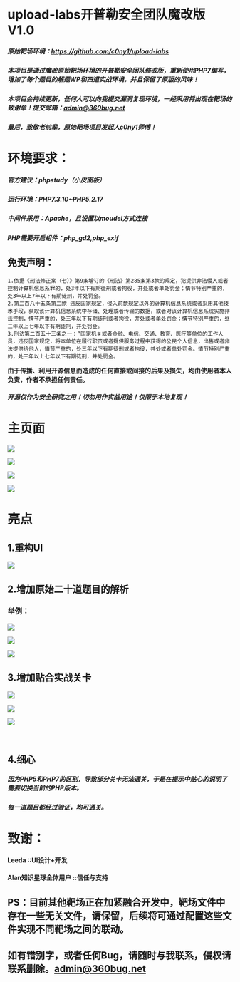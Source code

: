 # upload-labs开普勒安全团队魔改版V1.0

##### 原始靶场环境：https://github.com/c0ny1/upload-labs  

##### 本项目是通过魔改原始靶场环境的开普勒安全团队修改版，重新使用PHP7编写，增加了每个题目的解题WP和四道实战环境，并且保留了原版的风味！

##### 本项目会持续更新，任何人可以向我提交漏洞复现环境，一经采用将出现在靶场的致谢单！提交邮箱：admin@360bug.net

##### 最后，致敬老前辈，原始靶场项目发起人c0ny1师傅！



# 环境要求：

##### 官方建议：phpstudy（小皮面板）

##### 运行环境：PHP7.3.10~PHP5.2.17

##### 中间件采用：Apache，且设置以moudel方式连接

##### PHP需要开启组件：php_gd2,php_exif



## 免责声明：

```
1.依据《刑法修正案（七）》第9条增订的《刑法》第285条第3款的规定，犯提供非法侵入或者控制计算机信息系罪的，处3年以下有期徒刑或者拘役，并处或者单处罚金；情节特别严重的，处3年以上7年以下有期徒刑，并处罚金。
2.第二百八十五条第二款 违反国家规定，侵入前款规定以外的计算机信息系统或者采用其他技术手段，获取该计算机信息系统中存储、处理或者传输的数据，或者对该计算机信息系统实施非法控制，情节严重的，处三年以下有期徒刑或者拘役，并处或者单处罚金；情节特别严重的，处三年以上七年以下有期徒刑，并处罚金。
3.刑法第二百五十三条之一：“国家机关或者金融、电信、交通、教育、医疗等单位的工作人员，违反国家规定，将本单位在履行职责或者提供服务过程中获得的公民个人信息，出售或者非法提供给他人，情节严重的，处三年以下有期徒刑或者拘役，并处或者单处罚金。情节特别严重的，处三年以上七年以下有期徒刑，并处罚金。
```

**由于传播、利用开源信息而造成的任何直接或间接的后果及损失，均由使用者本人负责，作者不承担任何责任。**

##### 开源仅作为安全研究之用！切勿用作实战用途！仅限于本地复现！

##### 

# 主页面

![](./about/1.png)

![](./about/2.png)

![](./about/3.png)

![](./about/4.png)

# 亮点

## 1.重构UI

![](/about/5.png)

## 2.增加原始二十道题目的解析

### 举例：

![](/about/6.png)

![](/about/7.png)

![](/about/8.png)

## 3.增加贴合实战关卡

![](/about/11.png)

![](/about/9.png)

![](/about/10.png)

​	

## 4.细心

##### 因为PHP5和PHP7的区别，导致部分关卡无法通关，于是在提示中贴心的说明了需要切换当前的PHP版本。

##### 每一道题目都经过验证，均可通关。



# 致谢：

#### Leeda  ::UI设计+开发

#### Alan知识星球全体用户 ::信任与支持



## PS：目前其他靶场正在加紧融合开发中，靶场文件中存在一些无关文件，请保留，后续将可通过配置这些文件实现不同靶场之间的联动。

## 如有错别字，或者任何Bug，请随时与我联系，侵权请联系删除。admin@360bug.net
